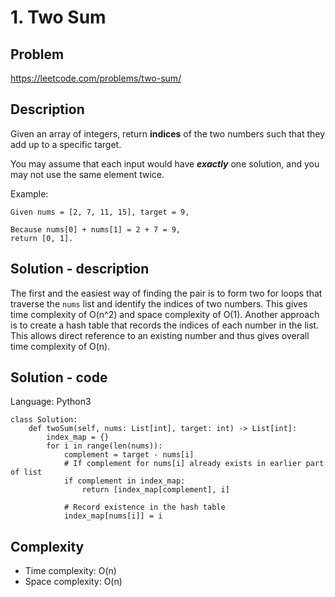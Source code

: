 # 1. Two Sum

## Problem

https://leetcode.com/problems/two-sum/

## Description

Given an array of integers, return **indices** of the two numbers such that they add up to a specific target.

You may assume that each input would have ***exactly*** one solution, and you may not use the same element twice.

Example:

```
Given nums = [2, 7, 11, 15], target = 9,

Because nums[0] + nums[1] = 2 + 7 = 9,
return [0, 1].
```

## Solution - description

The first and the easiest way of finding the pair is to form two for loops that traverse the `nums` list and identify the indices of two numbers. This gives time complexity of O(n^2) and space complexity of O(1). Another approach is to create a hash table that records the indices of each number in the list. This allows direct reference to an existing number and thus gives overall time complexity of O(n).

## Solution - code

Language: Python3

```
class Solution:
    def twoSum(self, nums: List[int], target: int) -> List[int]:
        index_map = {}
        for i in range(len(nums)):
            complement = target - nums[i]
            # If complement for nums[i] already exists in earlier part of list
            if complement in index_map:
                return [index_map[complement], i]
            
            # Record existence in the hash table
            index_map[nums[i]] = i
```

## Complexity

* Time complexity:  O(n)
* Space complexity: O(n)
